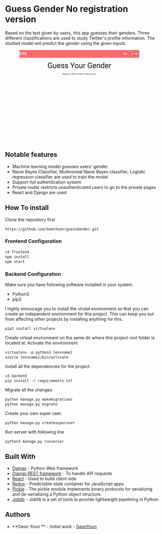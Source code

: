 # Guess  Gender No registration version

Based on the text given by users, this app guesses their genders. Three different classifications are used to study Twitter's profile information. The studied model will predict the gender using the given inputs

![](guess_gif.gif)

## Notable features
- Machine learning model guesses users' gender 
- Naive Bayes Classifier, Multinomial Naive Bayes classifier, Logistic regression classifier are used to train the model 
- Support full authentication system 
- Private router restricts unauthenticated users to go to the private pages
- React and Django are used

## How To install
Clone the repository first
```
https://github.com/GeonYoon/guessGender.git
```

### Frontend Configuration
```
cd frontend
npm install 
npm start 
```

### Backend Configuration
Make sure you have following software installed in your system. 
* Python3
* pip3

I highly encourage you to install the virutal environment so that you can create an independent environment
for this project. This can keep you out from affecting other projects by installing anything for this. 
```
pip3 install virtualenv 
```
Create virtual environment on the same dir where this project root folder is located at. 
Activate the environment
```
virtualenv -p python3 [envname]
source [envname]/bin/activate 
```
Install all the dependencies for the project.
```
cd backend
pip install -r requirements.txt
```
Migrate all the changes
```
python manage.py makemigrations
python manage.py migrate
```
Create your own super user.
```
python manage.py createsuperuser
```
Run server with following line
```
python3 manage.py runserver
```

## Built With

* [Django](https://www.djangoproject.com) - Python Web framework
* [Django REST framework](https://www.django-rest-framework.org) - To handle API requests
* [React](https://reactjs.org/) - Used to build client side
* [Redux](http://redux.js.org/docs/basics/UsageWithReact.html) - Predictable state container for JavaScript apps
* [Pickle](https://docs.python.org/3/library/pickle.html) - The pickle module implements binary protocols for serializing and de-serializing a Python object structure.
* [Joblib](https://pypi.org/project/joblib/) - Joblib is a set of tools to provide lightweight pipelining in Python

## Authors
* **Geon Yoon ** - *Initial work* - [GeonYoon](https://github.com/GeonYoon)
